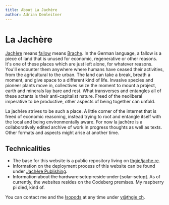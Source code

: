 ```yaml
---
title: About La Jachère
author: Adrian Demleitner
---
```

# La Jachère
[Jachère](https://fr.m.wikipedia.org/wiki/Jach%C3%A8re) means [fallow](https://de.m.wikipedia.org/wiki/Brache) means [Brache](https://en.m.wikipedia.org/wiki/Fallow). In the German language, a fallow is a piece of land that is unused for economic, regenerative or other reasons. It's one of these places which are just left alone, for whatever reasons. You'll encounter them anywhere where humans have ceased their activities, from the agricultural to the urban. The land can take a break, breath a moment, and give space to a different kind of life. Invasive species and pioneer plants move in, collectives seize the moment to mount a project, earth and minerals lay bare and rest. What transverses and entangles all of these actants is their anti-capitalist nature. Freed of the neoliberal imperative to be productive, other aspects of being together can unfold.

La jachère strives to be such a place. A little corner of the internet that is freed of economic reasoning, instead trying to root and entangle itself with the local and being environmentally aware. For now la jachère is a collaboratively edited archive of work in progress thoughts as well as texts. Other formats and aspects might arise at another time.

## Technicalities
- The base for this website is a public repository living on [thgie/jache.re](https://codeberg.org/thgie/jache-re).
- Information on the deployment process of this website can be found under [Jachère Publishing](notes/jachere-publishing.md).
- ~~Information about the hardware setup reside under [solar-setup]~~. As of currently, the websites resides on the Codeberg premises. My raspberry pi died, kind of.

You can contact me and the [Isopods](notes/Isopods.md) at any time under [y@thgie.ch](mailto:y@thgie.ch).
